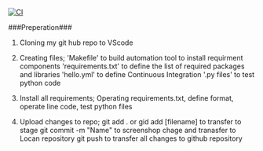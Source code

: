[![CI](https://github.com/nogibjj/IDS706_alejandroparedeslatorre_template/actions/workflows/hello.yml/badge.svg)](https://github.com/nogibjj/IDS706_alejandroparedeslatorre_template/actions/workflows/hello.yml)

###Preperation###

1. Cloning my git hub repo to VScode
2. Creating files; 
    'Makefile' to build automation tool to install requirment components
    'requirements.txt' to define the list of required packages and libraries
    'hello.yml' to define Continuous Integration
    '.py files' to test python code 

3. Install all requirements;
    Operating requirements.txt, define format, operate line code, test python files

4. Upload changes to repo;
    git add . or gid add [filename] to transfer to stage
    git commit -m "Name" to screenshop chage and tranasfer to Locan repository
    git push to transfer all changes to github repository


